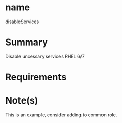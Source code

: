 name
=======

disableServices

Summary
=======

Disable uncessary services RHEL 6/7

Requirements
============


Note(s)
=======

This is an example, consider adding to common role.

